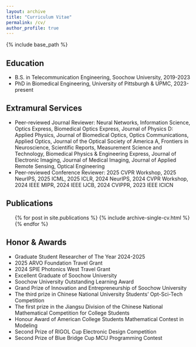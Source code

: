 ```yaml
---
layout: archive
title: "Curriculum Vitae"
permalink: /cv/
author_profile: true
---
```


{% include base_path %}

Education
-----
* B.S. in Telecommunication Engineering, Soochow University, 2019-2023
* PhD in Biomedical Engineering, University of Pittsburgh & UPMC, 2023-present

Extramural Services
-----
* Peer-reviewed Journal Reviewer: Neural Networks, Information Science, Optics Express, Biomedical Optics Express, Journal of Physics D: Applied Physics, Journal of Biomedical Optics, Optics Communications, Applied Optics, Journal of the Optical Society of America A, Frontiers in Neuroscience, Scientific Reports, Measurement Science and Technology, Biomedical Physics & Engineering Express, Journal of Electronic Imaging, Journal of Medical Imaging, Journal of Applied Remote Sensing, Optical Engineering
* Peer-reviewed Conference Reviewer: 2025 CVPR Workshop, 2025 NeurIPS, 2025 ICML, 2025 ICLR, 2024 NeurIPS, 2024 CVPR Workshop, 2024 IEEE MIPR, 2024 IEEE IJCB, 2024 CVIPPR, 2023 IEEE ICICN

Publications
-----
  <ul>{% for post in site.publications %}
    {% include archive-single-cv.html %}
  {% endfor %}</ul>

Honor & Awards
-----
* Graduate Student Researcher of The Year 2024-2025
* 2025 ARVO Foundation Travel Grant
* 2024 SPIE Photonics West Travel Grant
* Excellent Graduate of Soochow University
* Soochow University Outstanding Learning Award
* Grand Prize of Innovation and Entrepreneurship of Soochow University
* The third prize in Chinese National University Students’ Opt-Sci-Tech Competition
* The first prize in the Jiangsu Division of the Chinese National Mathematical Competition for College Students
* Honour Award of American College Students Mathematical Contest in Modeling
* Second Prize of RIGOL Cup Electronic Design Competition
* Second Prize of Blue Bridge Cup MCU Programming Contest

